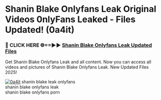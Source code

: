 # Shanin Blake Onlyfans Leak Original Videos 0nlyFans Leaked - Files Updated! (0a4it)

<h3>🔴 CLICK HERE 🌐==►► <a href="https://tinyurl.com/x26r9saj" rel="nofollow">Shanin Blake Onlyfans Leak Updated Files</a></h3>

Get Shanin Blake Onlyfans Leak and all content. Now you can access all videos and pictures of Shanin Blake Onlyfans Leak. New Updated Files 2025!

[![0a4it](https://i.imgur.com/LkgZPqh.gif)](https://tinyurl.com/x26r9saj)
shanin blake leak onlyfans<br>
shanin blake onlyfans leak<br>
shanin blake onlyfans porn